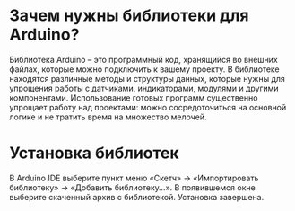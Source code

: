 # Зачем нужны библиотеки для Arduino?

Библиотека Arduino – это программный код, хранящийся во внешних файлах, которые можно подключить к вашему проекту. В библиотеке находятся различные методы и структуры данных, которые нужны для упрощения работы с датчиками, индикаторами, модулями и другими компонентами. Использование готовых программ существенно упрощает работу над проектами: можно сосредоточиться на основной логике и не тратить время на множество мелочей.

# Установка библиотек

В Arduino IDE выберите пункт меню «Скетч» → «Импортировать библиотеку» →
«Добавить библиотеку…». В появившемся окне выберите скаченный архив с
библиотекой. Установка завершена.
